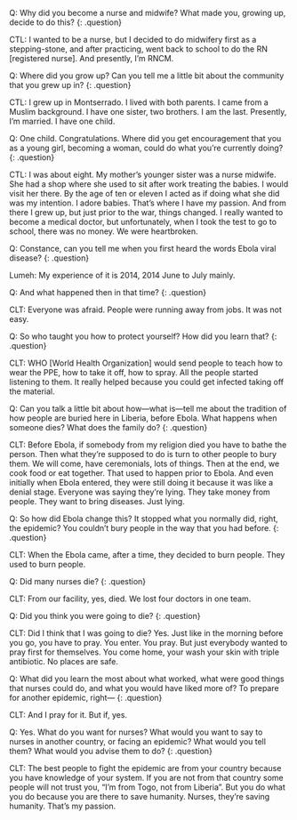 Q: Why did you become a nurse and midwife? What made you, growing up, decide to do this?
{: .question}

CTL: I wanted to be a nurse, but I decided to do midwifery first as a stepping-stone, and after practicing, went back to school to do the RN [registered nurse]. And presently, I’m RNCM.

Q: Where did you grow up? Can you tell me a little bit about the community that you grew up in?
{: .question}

CTL: I grew up in Montserrado. I lived with both parents. I came from a Muslim background. I have one sister, two brothers. I am the last. Presently, I’m married. I have one child.

Q: One child. Congratulations. Where did you get encouragement that you as a young girl, becoming a woman, could do what you’re currently doing?
{: .question}

CTL: I was about eight. My mother’s younger sister was a nurse midwife. She had a shop where she used to sit after work treating the babies. I would visit her there. By the age of ten or eleven I acted as if doing what she did was my intention. I adore babies. That’s where I have my passion. And from there I grew up, but just prior to the war, things changed. I really wanted to become a medical doctor, but unfortunately, when I took the test to go to school, there was no money. We were heartbroken.

Q: Constance, can you tell me when you first heard the words Ebola viral disease?
{: .question}

Lumeh: My experience of it is 2014, 2014 June to July mainly.

Q: And what happened then in that time?
{: .question}

CLT: Everyone was afraid. People were running away from jobs.  It was not easy.

Q: So who taught you how to protect yourself? How did you learn that?
{: .question}

CLT: WHO [World Health Organization] would send people to teach how to wear the PPE, how to take it off, how to spray. All the people started listening to them. It really helped because you could get infected taking off the material.

Q: Can you talk a little bit about how—what is—tell me about the tradition of how people are buried here in Liberia, before Ebola. What happens when someone dies? What does the family do?
{: .question}

CLT: Before Ebola, if somebody from my religion died you have to bathe the person. Then what they’re supposed to do is turn to other people to bury them. We will come, have ceremonials, lots of things. Then at the end, we cook food or eat together. That used to happen prior to Ebola. And even initially when Ebola entered, they were still doing it because it was like a denial stage. Everyone was saying they’re lying. They take money from people. They want to bring diseases. Just lying.

Q: So how did Ebola change this?  It stopped what you normally did, right, the epidemic? You couldn’t bury people in the way that you had before.
{: .question}

CLT: When the Ebola came, after a time, they decided to burn people. They used to burn people.

Q: Did many nurses die?
{: .question}

CLT: From our facility, yes, died. We lost four doctors in one team.

Q: Did you think you were going to die?
{: .question}

CLT: Did I think that I was going to die? Yes. Just like in the morning before you go, you have to pray. You enter. You pray. But just everybody wanted to pray first for themselves. You come home, your wash your skin with triple antibiotic. No places are safe.

Q: What did you learn the most about what worked, what were good things that nurses could do, and what you would have liked more of? To prepare for another epidemic, right—
{: .question}

CLT: And I pray for it. But if, yes.

Q: Yes. What do you want for nurses? What would you want to say to nurses in another country, or facing an epidemic? What would you tell them? What would you advise them to do?
{: .question}

CLT: The best people to fight the epidemic are from your country because you
have knowledge of your system. If you are not from that country some people will not trust you, “I’m from Togo, not from Liberia”.  But you do what you do because you are there to save humanity. Nurses, they’re saving humanity. That’s my passion.
